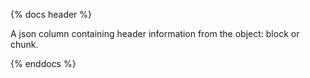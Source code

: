 {% docs header %}

A json column containing header information from the object: block or chunk.

{% enddocs %}
